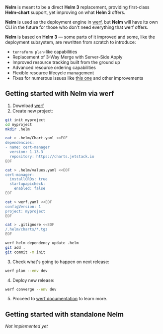 **Nelm** is meant to be a direct **Helm 3** replacement, providing first-class **Helm-chart** support, yet improving on what **Helm 3** offers.

**Nelm** is used as the deployment engine in [werf](https://github.com/werf/werf/), but **Nelm** will have its own CLI in the future for those who don't need everything that werf offers.

**Nelm** is based on **Helm 3** — some parts of it improved and some, like the deployment subsystem, are rewritten from scratch to introduce:
* `terraform plan`-like capabilities
* Replacement of 3-Way Merge with Server-Side Apply
* Improved resource tracking built from the ground up
* Advanced resource ordering capabilities
* Flexible resource lifecycle management
* Fixes for numerous issues like [this one](https://github.com/helm/helm/issues/7219) and other improvements

## Getting started with Nelm via werf

1. Download [werf](https://github.com/werf/werf/releases/latest)
2. Create new project:
```bash
git init myproject
cd myproject
mkdir .helm

cat > .helm/Chart.yaml <<EOF
dependencies:
- name: cert-manager
  version: 1.13.3
  repository: https://charts.jetstack.io
EOF

cat > .helm/values.yaml <<EOF
cert-manager:
  installCRDs: true
  startupapicheck:
    enabled: false
EOF

cat > werf.yaml <<EOF
configVersion: 1
project: myproject
EOF

cat > .gitignore <<EOF
/.helm/charts/*.tgz
EOF

werf helm dependency update .helm
git add .
git commit -m init
```
3. Check what's going to happen on next release:
```bash
werf plan --env dev
```
4. Deploy new release:
```bash
werf converge --env dev
```
5. Proceed to [werf documentation](https://werf.io/documentation/v1.2/usage/deploy/overview.html) to learn more.

## Getting started with standalone Nelm

_Not implemented yet_
